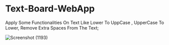 # Text-Board-WebApp
Apply Some Functionalities On Text Like Lower To UppCase , UpperCase To Lower, Remove Extra Spaces From The Text;

![Screenshot (1193)](https://user-images.githubusercontent.com/107991675/204541826-68f6b189-6614-42f0-890f-ee4afc0f3b89.png)
